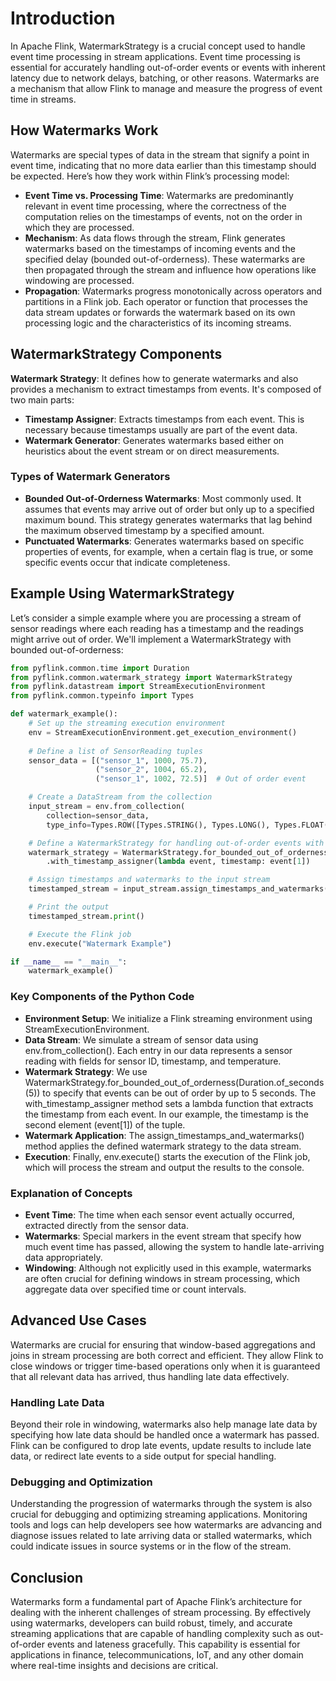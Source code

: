 # Introduction

In Apache Flink, WatermarkStrategy is a crucial concept used to handle event time processing in stream applications. Event time processing is essential for accurately handling out-of-order events or events with inherent latency due to network delays, batching, or other reasons. Watermarks are a mechanism that allow Flink to manage and measure the progress of event time in streams.

## How Watermarks Work

Watermarks are special types of data in the stream that signify a point in event time, indicating that no more data earlier than this timestamp should be expected. Here’s how they work within Flink’s processing model:

- **Event Time vs. Processing Time**: Watermarks are predominantly relevant in event time processing, where the correctness of the computation relies on the timestamps of events, not on the order in which they are processed.
- **Mechanism**: As data flows through the stream, Flink generates watermarks based on the timestamps of incoming events and the specified delay (bounded out-of-orderness). These watermarks are then propagated through the stream and influence how operations like windowing are processed.
- **Propagation**: Watermarks progress monotonically across operators and partitions in a Flink job. Each operator or function that processes the data stream updates or forwards the watermark based on its own processing logic and the characteristics of its incoming streams.

## WatermarkStrategy Components

**Watermark Strategy**: It defines how to generate watermarks and also provides a mechanism to extract timestamps from events. It's composed of two main parts:
  - **Timestamp Assigner**: Extracts timestamps from each event. This is necessary because timestamps usually are part of the event data.
  - **Watermark Generator**: Generates watermarks based either on heuristics about the event stream or on direct measurements.

### Types of Watermark Generators

- **Bounded Out-of-Orderness Watermarks**: Most commonly used. It assumes that events may arrive out of order but only up to a specified maximum bound. This strategy generates watermarks that lag behind the maximum observed timestamp by a specified amount.
- **Punctuated Watermarks**: Generates watermarks based on specific properties of events, for example, when a certain flag is true, or some specific events occur that indicate completeness.

## Example Using WatermarkStrategy

Let’s consider a simple example where you are processing a stream of sensor readings where each reading has a timestamp and the readings might arrive out of order. We'll implement a WatermarkStrategy with bounded out-of-orderness:



```python
from pyflink.common.time import Duration
from pyflink.common.watermark_strategy import WatermarkStrategy
from pyflink.datastream import StreamExecutionEnvironment
from pyflink.common.typeinfo import Types

def watermark_example():
    # Set up the streaming execution environment
    env = StreamExecutionEnvironment.get_execution_environment()
    
    # Define a list of SensorReading tuples
    sensor_data = [("sensor_1", 1000, 75.7),
                   ("sensor_2", 1004, 65.2),
                   ("sensor_1", 1002, 72.5)]  # Out of order event

    # Create a DataStream from the collection
    input_stream = env.from_collection(
        collection=sensor_data,
        type_info=Types.ROW([Types.STRING(), Types.LONG(), Types.FLOAT()]))

    # Define a WatermarkStrategy for handling out-of-order events with a 5 second tolerance
    watermark_strategy = WatermarkStrategy.for_bounded_out_of_orderness(Duration.of_seconds(5)) \
        .with_timestamp_assigner(lambda event, timestamp: event[1])

    # Assign timestamps and watermarks to the input stream
    timestamped_stream = input_stream.assign_timestamps_and_watermarks(watermark_strategy)

    # Print the output
    timestamped_stream.print()

    # Execute the Flink job
    env.execute("Watermark Example")

if __name__ == "__main__":
    watermark_example()
```

### Key Components of the Python Code

- **Environment Setup**: We initialize a Flink streaming environment using StreamExecutionEnvironment.
- **Data Stream**: We simulate a stream of sensor data using env.from_collection(). Each entry in our data represents a sensor reading with fields for sensor ID, timestamp, and temperature.
- **Watermark Strategy**:
We use WatermarkStrategy.for_bounded_out_of_orderness(Duration.of_seconds(5)) to specify that events can be out of order by up to 5 seconds.
The with_timestamp_assigner method sets a lambda function that extracts the timestamp from each event. In our example, the timestamp is the second element (event[1]) of the tuple.
- **Watermark Application**: The assign_timestamps_and_watermarks() method applies the defined watermark strategy to the data stream.
- **Execution**: Finally, env.execute() starts the execution of the Flink job, which will process the stream and output the results to the console.
  
### Explanation of Concepts
- **Event Time**: The time when each sensor event actually occurred, extracted directly from the sensor data.
- **Watermarks**: Special markers in the event stream that specify how much event time has passed, allowing the system to handle late-arriving data appropriately.
- **Windowing**: Although not explicitly used in this example, watermarks are often crucial for defining windows in stream processing, which aggregate data over specified time or count intervals.


## Advanced Use Cases
Watermarks are crucial for ensuring that window-based aggregations and joins in stream processing are both correct and efficient. They allow Flink to close windows or trigger time-based operations only when it is guaranteed that all relevant data has arrived, thus handling late data effectively.

### Handling Late Data
Beyond their role in windowing, watermarks also help manage late data by specifying how late data should be handled once a watermark has passed. Flink can be configured to drop late events, update results to include late data, or redirect late events to a side output for special handling.

### Debugging and Optimization
Understanding the progression of watermarks through the system is also crucial for debugging and optimizing streaming applications. Monitoring tools and logs can help developers see how watermarks are advancing and diagnose issues related to late arriving data or stalled watermarks, which could indicate issues in source systems or in the flow of the stream.

## Conclusion
Watermarks form a fundamental part of Apache Flink’s architecture for dealing with the inherent challenges of stream processing. By effectively using watermarks, developers can build robust, timely, and accurate streaming applications that are capable of handling complexity such as out-of-order events and lateness gracefully. This capability is essential for applications in finance, telecommunications, IoT, and any other domain where real-time insights and decisions are critical.






